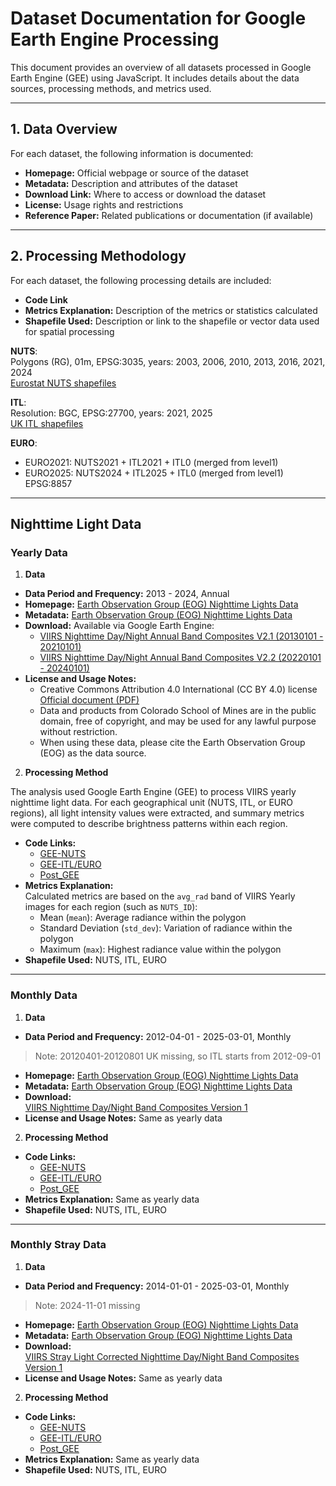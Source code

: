 # Dataset Documentation for Google Earth Engine Processing

This document provides an overview of all datasets processed in Google Earth Engine (GEE) using JavaScript. It includes details about the data sources, processing methods, and metrics used.

---

## 1. Data Overview

For each dataset, the following information is documented:

- **Homepage:** Official webpage or source of the dataset  
- **Metadata:** Description and attributes of the dataset  
- **Download Link:** Where to access or download the dataset  
- **License:** Usage rights and restrictions  
- **Reference Paper:** Related publications or documentation (if available)  

---

## 2. Processing Methodology

For each dataset, the following processing details are included:

- **Code Link**  
- **Metrics Explanation:** Description of the metrics or statistics calculated  
- **Shapefile Used:** Description or link to the shapefile or vector data used for spatial processing  

**NUTS**:  
Polygons (RG), 01m, EPSG:3035, years: 2003, 2006, 2010, 2013, 2016, 2021, 2024  
[Eurostat NUTS shapefiles](https://ec.europa.eu/eurostat/web/gisco/geodata/statistical-units/territorial-units-statistics)

**ITL**:  
Resolution: BGC, EPSG:27700, years: 2021, 2025  
[UK ITL shapefiles](https://www.data.gov.uk/search?q=International+Territorial+)

**EURO**:  
- EURO2021: NUTS2021 + ITL2021 + ITL0 (merged from level1)  
- EURO2025: NUTS2024 + ITL2025 + ITL0 (merged from level1)  
EPSG:8857  

---

## Nighttime Light Data

### Yearly Data

1. **Data**  
- **Data Period and Frequency:** 2013 - 2024, Annual  
- **Homepage:** [Earth Observation Group (EOG) Nighttime Lights Data](https://eogdata.mines.edu/products/vnl/)  
- **Metadata:** [Earth Observation Group (EOG) Nighttime Lights Data](https://eogdata.mines.edu/products/vnl/)  
- **Download:** Available via Google Earth Engine:  
  - [VIIRS Nighttime Day/Night Annual Band Composites V2.1 (20130101 - 20210101)](https://developers.google.com/earth-engine/datasets/catalog/NOAA_VIIRS_DNB_ANNUAL_V21)  
  - [VIIRS Nighttime Day/Night Annual Band Composites V2.2 (20220101 - 20240101)](https://developers.google.com/earth-engine/datasets/catalog/NOAA_VIIRS_DNB_ANNUAL_V22)  
- **License and Usage Notes:**  
  - Creative Commons Attribution 4.0 International (CC BY 4.0) license  
    [Official document (PDF)](https://eogdata.mines.edu/files/EOG_products_CC_License.pdf)  
  - Data and products from Colorado School of Mines are in the public domain, free of copyright, and may be used for any lawful purpose without restriction.  
  - When using these data, please cite the Earth Observation Group (EOG) as the data source.

2. **Processing Method**

The analysis used Google Earth Engine (GEE) to process VIIRS yearly nighttime light data. For each geographical unit (NUTS, ITL, or EURO regions), all light intensity values were extracted, and summary metrics were computed to describe brightness patterns within each region.

- **Code Links:**  
  - [GEE-NUTS](https://github.com/OxfordDemSci/Mapineq/blob/204-gee-sub-night-time-light/src/data-wrangling/GEE/NTL/VIIR_Annual_NUTS.js)  
  - [GEE-ITL/EURO](https://github.com/OxfordDemSci/Mapineq/blob/204-gee-sub-night-time-light/src/data-wrangling/GEE/NTL/VIIR_Annual_ITL.js)  
  - [Post_GEE](https://github.com/OxfordDemSci/Mapineq/blob/204-gee-sub-night-time-light/src/data-wrangling/GEE/NTL/NTL_post_GEE.ipynb)  
- **Metrics Explanation:**  
  Calculated metrics are based on the `avg_rad` band of VIIRS Yearly images for each region (such as `NUTS_ID`):  
  - Mean (`mean`): Average radiance within the polygon  
  - Standard Deviation (`std_dev`): Variation of radiance within the polygon  
  - Maximum (`max`): Highest radiance value within the polygon  
- **Shapefile Used:** NUTS, ITL, EURO  

---

### Monthly Data

1. **Data**  
- **Data Period and Frequency:** 2012-04-01 - 2025-03-01, Monthly  
> Note: 20120401-20120801 UK missing, so ITL starts from 2012-09-01  
- **Homepage:** [Earth Observation Group (EOG) Nighttime Lights Data](https://eogdata.mines.edu/products/vnl/)  
- **Metadata:** [Earth Observation Group (EOG) Nighttime Lights Data](https://eogdata.mines.edu/products/vnl/)  
- **Download:**  
  [VIIRS Nighttime Day/Night Band Composites Version 1](https://developers.google.com/earth-engine/datasets/catalog/NOAA_VIIRS_DNB_MONTHLY_V1_VCMCFG)  
- **License and Usage Notes:** Same as yearly data  

2. **Processing Method**  
- **Code Links:**  
  - [GEE-NUTS](https://github.com/OxfordDemSci/Mapineq/blob/204-gee-sub-night-time-light/src/data-wrangling/GEE/NTL/VIIR_Monthly_NUTS.js)  
  - [GEE-ITL/EURO](https://github.com/OxfordDemSci/Mapineq/blob/204-gee-sub-night-time-light/src/data-wrangling/GEE/NTL/VIIR_Monthly_ITL.js)  
  - [Post_GEE](https://github.com/OxfordDemSci/Mapineq/blob/204-gee-sub-night-time-light/src/data-wrangling/GEE/NTL/NTL_post_GEE.ipynb)  
- **Metrics Explanation:** Same as yearly data  
- **Shapefile Used:** NUTS, ITL, EURO  

---

### Monthly Stray Data

1. **Data**  
- **Data Period and Frequency:** 2014-01-01 - 2025-03-01, Monthly  
> Note: 2024-11-01 missing  
- **Homepage:** [Earth Observation Group (EOG) Nighttime Lights Data](https://eogdata.mines.edu/products/vnl/)  
- **Metadata:** [Earth Observation Group (EOG) Nighttime Lights Data](https://eogdata.mines.edu/products/vnl/)  
- **Download:**  
  [VIIRS Stray Light Corrected Nighttime Day/Night Band Composites Version 1](https://developers.google.com/earth-engine/datasets/catalog/NOAA_VIIRS_DNB_MONTHLY_V1_VCMSLCFG)  
- **License and Usage Notes:** Same as yearly data  

2. **Processing Method**  
- **Code Links:**  
  - [GEE-NUTS](https://github.com/OxfordDemSci/Mapineq/blob/204-gee-sub-night-time-light/src/data-wrangling/GEE/NTL/VIIR_Monthly_NUTS.js)  
  - [GEE-ITL/EURO](https://github.com/OxfordDemSci/Mapineq/blob/204-gee-sub-night-time-light/src/data-wrangling/GEE/NTL/VIIR_Monthly_ITL.js)  
  - [Post_GEE](https://github.com/OxfordDemSci/Mapineq/blob/204-gee-sub-night-time-light/src/data-wrangling/GEE/NTL/NTL_post_GEE.ipynb)  
- **Metrics Explanation:** Same as yearly data  
- **Shapefile Used:** NUTS, ITL, EURO  
